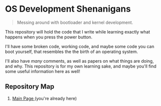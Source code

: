 # OS Development Shenanigans
> Messing around with bootloader and kernel development.

This repository will hold the code that I write
while learning exactly what happens when you press
the power button.

I'll have some broken code, working code, and maybe
some code you can boot yourself, that resembles the
the birth of an operating system.

I'll also have *many* comments, as well as papers
on what things are doing, and why. This repository
is for my own learning sake, and maybe you'll find
some useful information here as well!

## Repository Map

1. [Main Page ](https://github.com/hyproviola/osdev-shenanigans/README.md)
(you're already here)
